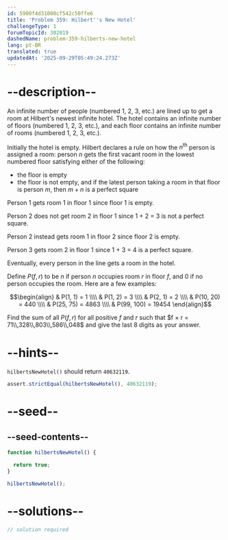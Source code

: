 ```yaml
---
id: 5900f4d31000cf542c50ffe6
title: 'Problem 359: Hilbert''s New Hotel'
challengeType: 1
forumTopicId: 302019
dashedName: problem-359-hilberts-new-hotel
lang: pt-BR
translated: true
updatedAt: '2025-09-29T05:49:24.273Z'
---
```


# --description--

An infinite number of people (numbered 1, 2, 3, etc.) are lined up to get a room at Hilbert's newest infinite hotel. The hotel contains an infinite number of floors (numbered 1, 2, 3, etc.), and each floor contains an infinite number of rooms (numbered 1, 2, 3, etc.).

Initially the hotel is empty. Hilbert declares a rule on how the $n^{\text{th}}$ person is assigned a room: person $n$ gets the first vacant room in the lowest numbered floor satisfying either of the following:

- the floor is empty
- the floor is not empty, and if the latest person taking a room in that floor is person $m$, then $m + n$ is a perfect square

Person 1 gets room 1 in floor 1 since floor 1 is empty.

Person 2 does not get room 2 in floor 1 since 1 + 2 = 3 is not a perfect square.

Person 2 instead gets room 1 in floor 2 since floor 2 is empty.

Person 3 gets room 2 in floor 1 since 1 + 3 = 4 is a perfect square.

Eventually, every person in the line gets a room in the hotel.

Define $P(f, r)$ to be $n$ if person $n$ occupies room $r$ in floor $f$, and 0 if no person occupies the room. Here are a few examples:

$$\begin{align}
  & P(1, 1) = 1 \\\\
  & P(1, 2) = 3 \\\\
  & P(2, 1) = 2 \\\\
  & P(10, 20) = 440 \\\\
  & P(25, 75) = 4863 \\\\
  & P(99, 100) = 19454
\end{align}$$

Find the sum of all $P(f, r)$ for all positive $f$ and $r$ such that $f × r = 71\\,328\\,803\\,586\\,048$ and give the last 8 digits as your answer.

# --hints--

`hilbertsNewHotel()` should return `40632119`.

```js
assert.strictEqual(hilbertsNewHotel(), 40632119);
```

# --seed--

## --seed-contents--

```js
function hilbertsNewHotel() {

  return true;
}

hilbertsNewHotel();
```

# --solutions--

```js
// solution required
```
